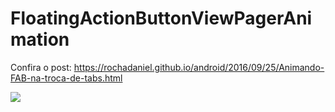 # FloatingActionButtonViewPagerAnimation

Confira o post: https://rochadaniel.github.io/android/2016/09/25/Animando-FAB-na-troca-de-tabs.html

![](https://media.giphy.com/media/26hisQNKfRoxLmed2/giphy.gif)
